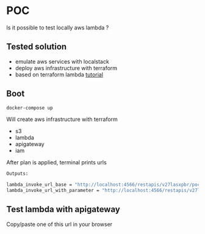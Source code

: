 # POC

Is it possible to test locally aws lambda ?

## Tested solution
- emulate aws services with localstack
- deploy aws infrastructure with terraform
- based on terraform lambda [tutorial](https://learn.hashicorp.com/tutorials/terraform/lambda-api-gateway)

## Boot
```bash
docker-compose up
```

Will create aws infrastructure with terraform
- s3
- lambda
- apigateway
- iam

After plan is applied, terminal prints urls
```bash
Outputs:

lambda_invoke_url_base = "http://localhost:4566/restapis/v27lasxpbr/poc/_user_request_/hello"
lambda_invoke_url_with_parameter = "http://localhost:4566/restapis/v27lasxpbr/poc/_user_request_/hello?name=Fulll"

```

## Test lambda with apigateway

Copy/paste one of this url in your browser


